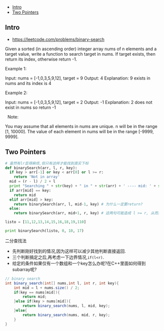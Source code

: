 - [Intro](#intro)
- [Two Pointers](#two-pointers)

## Intro

- https://leetcode.com/problems/binary-search

Given a sorted (in ascending order) integer array nums of n elements and a target value, write a function to search target in nums. If target exists, then return its index, otherwise return -1.

Example 1:

Input: nums = [-1,0,3,5,9,12], target = 9
Output: 4
Explanation: 9 exists in nums and its index is 4


Example 2:

Input: nums = [-1,0,3,5,9,12], target = 2
Output: -1
Explanation: 2 does not exist in nums so return -1

 
Note:

You may assume that all elements in nums are unique.
n will be in the range [1, 10000].
The value of each element in nums will be in the range [-9999, 9999].


## Two Pointers


```py
# 虽然有lr显得麻烦,但只有这样才能找到真实下标
def binarySearch(arr, l, r, key):
  if key > arr[-1] or key < arr[0] or l >= r:
    return 'Not in array'
  mid = (r - l) / 2 + l
  print "Searching " + str(key) + " in " + str(arr) + ' ---- mid: ' + str(mid)
  if arr[mid] == key:
    return mid
  elif arr[mid] > key:
    return binarySearch(arr, l, mid-1, key) # 为什么一定要return?
  else:
    return binarySearch(arr, mid+1, r, key) # 这两句可能造成 l >= r, 从而进入死循环

listo = [11,12,13,14,15,16,18,19,110]

print binarySearch(listo, 0, 10, 17)
```


二分查找法
- 先判断刚好找到的情况,因为这样可以减少其他判断直接返回.
- 三个判断搞定之后,再考虑一下边界情况,`if(l<r)`.
- 给定的条件如果仅有一个数组和一个key怎么办呢?在C++里面如何得到subarray呢?

```csharp
// binary search
int binary_search(int[] nums,int l, int r, int key){
    int mid = l + nums.size() / 2;
    if(key == nums[mid]){
        return mid;
    }else if(key > nums[mid]){
        return binary_search(nums, l, mid, key);
    }else{
        return binary_search(nums, mid, r, key);
    }
}
```

